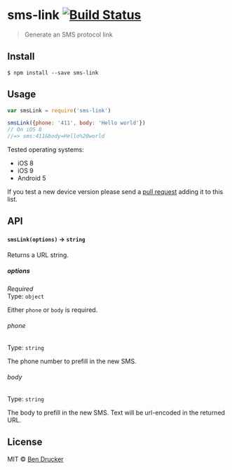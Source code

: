 # sms-link [![Build Status](https://travis-ci.org/bendrucker/sms-link.svg?branch=master)](https://travis-ci.org/bendrucker/sms-link)

> Generate an SMS protocol link


## Install

```
$ npm install --save sms-link
```


## Usage

```js
var smsLink = require('sms-link')

smsLink({phone: '411', body: 'Hello world'})
// On iOS 8
//=> sms:411&body=Hello%20world
```

Tested operating systems:

* iOS 8
* iOS 9
* Android 5

If you test a new device version please send a [pull request](https://github.com/bendrucker/sms-link/pulls) adding it to this list.

## API

#### `smsLink(options)` -> `string`

Returns a URL string.

##### options

*Required*  
Type: `object`

Either `phone` or `body` is required.

###### phone

Type: `string`

The phone number to prefill in the new SMS.

###### body

Type: `string`

The body to prefill in the new SMS. Text will be url-encoded in the returned URL.


## License

MIT © [Ben Drucker](http://bendrucker.me)

